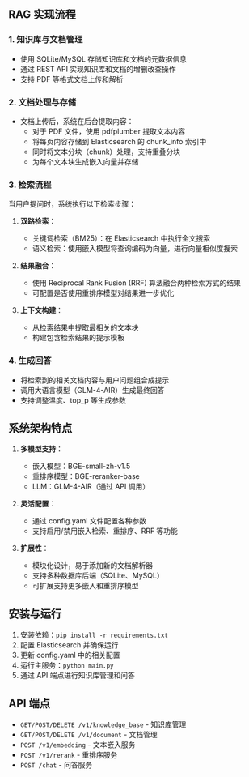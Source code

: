 
## RAG 实现流程

### 1. 知识库与文档管理
- 使用 SQLite/MySQL 存储知识库和文档的元数据信息
- 通过 REST API 实现知识库和文档的增删改查操作
- 支持 PDF 等格式文档上传和解析

### 2. 文档处理与存储
- 文档上传后，系统在后台提取内容：
  - 对于 PDF 文件，使用 pdfplumber 提取文本内容
  - 将每页内容存储到 Elasticsearch 的 chunk_info 索引中
  - 同时将文本分块（chunk）处理，支持重叠分块
  - 为每个文本块生成嵌入向量并存储

### 3. 检索流程
当用户提问时，系统执行以下检索步骤：

1. **双路检索**：
   - 关键词检索（BM25）：在 Elasticsearch 中执行全文搜索
   - 语义检索：使用嵌入模型将查询编码为向量，进行向量相似度搜索

2. **结果融合**：
   - 使用 Reciprocal Rank Fusion (RRF) 算法融合两种检索方式的结果
   - 可配置是否使用重排序模型对结果进一步优化

3. **上下文构建**：
   - 从检索结果中提取最相关的文本块
   - 构建包含检索结果的提示模板

### 4. 生成回答
- 将检索到的相关文档内容与用户问题组合成提示
- 调用大语言模型（GLM-4-AIR）生成最终回答
- 支持调整温度、top_p 等生成参数

## 系统架构特点

1. **多模型支持**：
   - 嵌入模型：BGE-small-zh-v1.5
   - 重排序模型：BGE-reranker-base
   - LLM：GLM-4-AIR（通过 API 调用）

2. **灵活配置**：
   - 通过 config.yaml 文件配置各种参数
   - 支持启用/禁用嵌入检索、重排序、RRF 等功能

3. **扩展性**：
   - 模块化设计，易于添加新的文档解析器
   - 支持多种数据库后端（SQLite、MySQL）
   - 可扩展支持更多嵌入和重排序模型

## 安装与运行

1. 安装依赖：`pip install -r requirements.txt`
2. 配置 Elasticsearch 并确保运行
3. 更新 config.yaml 中的相关配置
4. 运行主服务：`python main.py`
5. 通过 API 端点进行知识库管理和问答

## API 端点

- `GET/POST/DELETE /v1/knowledge_base` - 知识库管理
- `GET/POST/DELETE /v1/document` - 文档管理
- `POST /v1/embedding` - 文本嵌入服务
- `POST /v1/rerank` - 重排序服务
- `POST /chat` - 问答服务
